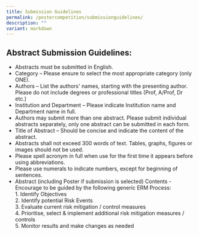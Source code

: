 ```yaml
---
title: Submission Guidelines
permalink: /postercompetition/submissionguidelines/
description: ""
variant: markdown
---
```

## **Abstract Submission Guidelines:**

* Abstracts must be submitted in English.
* Category – Please ensure to select the most appropriate category (only ONE).
* Authors – List the authors' names, starting with the presenting author. Please do not include degrees or professional titles (Prof, A/Prof, Dr etc.)
* Institution and Department – Please indicate Institution name and Department name in full.
* Authors may submit more than one abstract. Please submit individual abstracts separately, only one abstract can be submitted in each form.
* Title of Abstract – Should be concise and indicate the content of the abstract.
* Abstracts shall not exceed 300 words of text. Tables, graphs, figures or images should not be used.
* Please spell acronym in full when use for the first time it appears before using abbreviations.
* Please use numerals to indicate numbers, except for beginning of sentences.
* Abstract (including Poster if submission is selected) Contents - Encourage to be guided by the following generic ERM Process:&nbsp; 
<br>1\. Identify Objectives&nbsp; <br>2\. Identify potential Risk Events&nbsp; <br>3\. Evaluate current risk mitigation / control measures&nbsp; <br>4\. Prioritise, select &amp; implement additional risk mitigation measures / controls&nbsp; <br>5\. Monitor results and make changes as needed